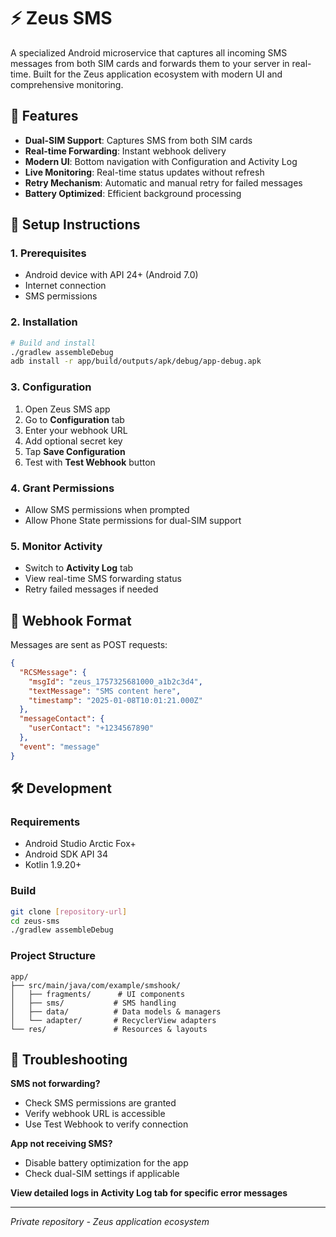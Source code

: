 # ⚡ Zeus SMS

A specialized Android microservice that captures all incoming SMS messages from both SIM cards and forwards them to your server in real-time. Built for the Zeus application ecosystem with modern UI and comprehensive monitoring.

## 🚀 Features

- **Dual-SIM Support**: Captures SMS from both SIM cards
- **Real-time Forwarding**: Instant webhook delivery 
- **Modern UI**: Bottom navigation with Configuration and Activity Log
- **Live Monitoring**: Real-time status updates without refresh
- **Retry Mechanism**: Automatic and manual retry for failed messages
- **Battery Optimized**: Efficient background processing

## 📱 Setup Instructions

### 1. Prerequisites
- Android device with API 24+ (Android 7.0)
- Internet connection
- SMS permissions

### 2. Installation
```bash
# Build and install
./gradlew assembleDebug
adb install -r app/build/outputs/apk/debug/app-debug.apk
```

### 3. Configuration
1. Open Zeus SMS app
2. Go to **Configuration** tab
3. Enter your webhook URL
4. Add optional secret key
5. Tap **Save Configuration**
6. Test with **Test Webhook** button

### 4. Grant Permissions
- Allow SMS permissions when prompted
- Allow Phone State permissions for dual-SIM support

### 5. Monitor Activity
- Switch to **Activity Log** tab
- View real-time SMS forwarding status
- Retry failed messages if needed

## 🔗 Webhook Format

Messages are sent as POST requests:

```json
{
  "RCSMessage": {
    "msgId": "zeus_1757325681000_a1b2c3d4",
    "textMessage": "SMS content here",
    "timestamp": "2025-01-08T10:01:21.000Z"
  },
  "messageContact": {
    "userContact": "+1234567890"
  },
  "event": "message"
}
```

## 🛠️ Development

### Requirements
- Android Studio Arctic Fox+
- Android SDK API 34
- Kotlin 1.9.20+

### Build
```bash
git clone [repository-url]
cd zeus-sms
./gradlew assembleDebug
```

### Project Structure
```
app/
├── src/main/java/com/example/smshook/
│   ├── fragments/      # UI components
│   ├── sms/           # SMS handling
│   ├── data/          # Data models & managers
│   └── adapter/       # RecyclerView adapters
└── res/               # Resources & layouts
```

## 🔧 Troubleshooting

**SMS not forwarding?**
- Check SMS permissions are granted
- Verify webhook URL is accessible
- Use Test Webhook to verify connection

**App not receiving SMS?**
- Disable battery optimization for the app
- Check dual-SIM settings if applicable

**View detailed logs in Activity Log tab for specific error messages**

---

*Private repository - Zeus application ecosystem*
